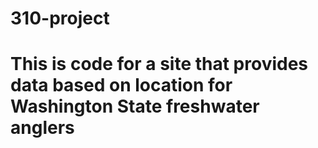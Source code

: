 # 310-project

# This is code for a site that provides data based on location for Washington State freshwater anglers
